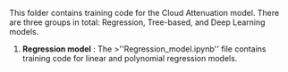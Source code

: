 This folder contains training code for the Cloud Attenuation model. There are three groups in total: Regression, Tree-based, and Deep Learning models.  
1. **Regression model** : The >''Regression_model.ipynb'' file contains training code for linear and polynomial regression models.
